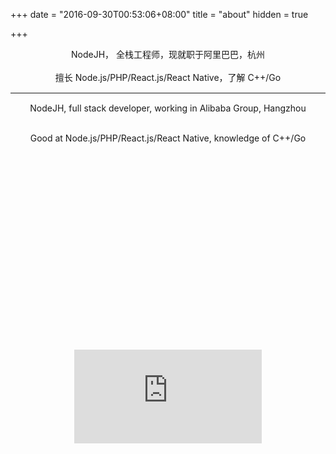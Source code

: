 +++
date = "2016-09-30T00:53:06+08:00"
title = "about"
hidden = true

+++

<div style="text-align: center;">

NodeJH， 全栈工程师，现就职于阿里巴巴，杭州
<br>
<br>
擅长 Node.js/PHP/React.js/React Native，了解 C++/Go
<hr style="margin-bottom: 15px;margin-top: 15px"/>
NodeJH, full stack developer, working in Alibaba Group, Hangzhou
<br>
<br>

Good at Node.js/PHP/React.js/React Native, knowledge of C++/Go

<br>
<br>
<br>
<br>

<div class="github-card" data-user="nodejh" data-width="100%" data-height="200" style="height: 200"></div>
<script src="/cards/github/github.js"></script>

<!-- <div class="zhihu-card" data-userhash="nodejh" data-width="100%" data-height="200" data-key1="agree" data-key2="thanks" data-key3="follower" data-theme="zhihu" data-description="no" style="height: 200"></div>
<script src="/cards/zhihu/zhihu.js"></script> -->

<div id="so-card-widget" data-userid="4518882" data-theme="default"></div>
<script type="text/javascript" src="/cards/stackoverflow/stackoverflow.js"></script>

<br>
<br>
<figure>
<embed src="https://wakatime.com/share/@d179f768-efc2-4f4f-b4f7-a0ed0646804a/45d8e85b-55aa-4203-b500-843f264c36b0.svg"></embed>
</figure>
<br>

</div>
